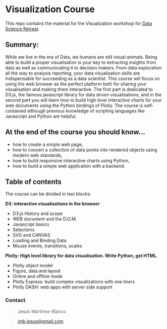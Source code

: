 # Visualization Course
This repo contains the material for the Visualization workshop for [Data Science Retreat](http://datascienceretreat.com/).

## Summary:
While we live in the era of Data, we humans are still visual animals.
Being able to build a proper visualisation is your key to extracting
insights from data as well as communicating it to decision makers.
From data exploration all the way to analysis reporting, your data
visualisation skills are indispensable for succeeding as a data scientist.
This course will focus on using the web browser as the perfect platform
both for sharing your visualisation and making them interactive.
The first part is dedicated to D3.js, the famous javascript library
for data driven visualisations, and in the second part you will learn
how to build high level interactive charts for your web documents using
the Python bindings of Plotly. The course is self-contained although previous
knowledge of scripting languages like Javascript and Python are helpful.

## At the end of the course you should know...

- how to create a simple web page,
- how to convert a collection of data points into rendered objects using modern web standards,
- how to build responsive interactive charts using Python,
- how to build a simple web application with a backend.

## Table of contents

The course can be divided in two blocks:

**D3: interactive visualisations in the browser**

- D3.js History and scope
- WEB document and the D.O.M.
- Javascript basics
- Selections
- SVG and CANVAS
- Loading and Binding Data
- Mouse events, transitions, scales

**Plotly: High level library for data visualisation. Write Python, get HTML.**

- Plotly object model
- Figure, data and layout
- Online and offline mode
- Plotly Express: build complex visualizations with one liners
- Plotly DASH: web apps with server side support

### Contact
>Jesús Martínez-Blanco

>jmb.jesus@gmail.com
